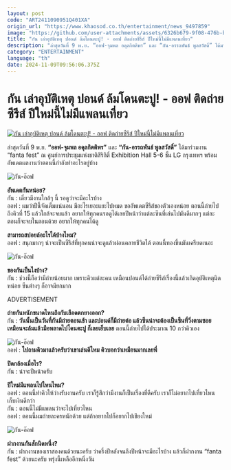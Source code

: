 ```yaml
---
layout: post
code: "ART2411090951Q401XA"
origin_url: "https://www.khaosod.co.th/entertainment/news_9497859"
image: "https://github.com/user-attachments/assets/6326b679-9f08-476b-b18c-c6d80ad8a8c9"
title: "กัน เล่าอุบัติเหตุ ปอนด์ ล้มโดนตะปู! - ออฟ ติดถ่ายซีรีส์ ปีใหม่นี้ไม่มีแพลนเที่ยว"
description: "ล่าสุดวันที่ 9 พ.ย. “ออฟ-จุมพล อดุลกิตติพร” และ “กัน-อรรถพันธ์ พูลสวัสดิ์” ได้มาร่วมงาน \"fanta fest\" ณ ศูนย์การประชุมแห่งชาติสิริกิติ์ Exhibition Hall 5-6"
category: "ENTERTAINMENT"
language: "th"
date: 2024-11-09T09:56:06.375Z
---
```


# กัน เล่าอุบัติเหตุ ปอนด์ ล้มโดนตะปู! - ออฟ ติดถ่ายซีรีส์ ปีใหม่นี้ไม่มีแพลนเที่ยว

[![กัน เล่าอุบัติเหตุ ปอนด์ ล้มโดนตะปู! - ออฟ ติดถ่ายซีรีส์ ปีใหม่นี้ไม่มีแพลนเที่ยว](https://www.khaosod.co.th/wpapp/uploads/2024/11/off-gun091167-4.jpg "กัน เล่าอุบัติเหตุ ปอนด์ ล้มโดนตะปู! - ออฟ ติดถ่ายซีรีส์ ปีใหม่นี้ไม่มีแพลนเที่ยว")](https://www.khaosod.co.th/wpapp/uploads/2024/11/off-gun091167-4.jpg)

ล่าสุดวันที่ 9 พ.ย. **“ออฟ-จุมพล อดุลกิตติพร”** และ **“กัน-อรรถพันธ์ พูลสวัสดิ์”** ได้มาร่วมงาน “fanta fest” ณ ศูนย์การประชุมแห่งชาติสิริกิติ์ Exhibition Hall 5-6 ชั้น LG กรุงเทพฯ พร้อมอัพเดตผลงานว่าตอนนี้กำลังทำอะไรอยู่บ้าง

![กัน-อ๊อฟ](https://www.khaosod.co.th/wpapp/uploads/2024/11/off-gun091167-6.jpg)

**อัพเดตกันหน่อย?**  
กัน : เดี๋ยวมีงานใกล้ๆ นี้ รอดูว่าจะมีอะไรบ้าง  
ออฟ : ผมว่าปีนี้จัดเต็มแน่นอน มีอะไรเยอะแยะไปหมด ขออัพเดตซีรีส์ของตัวเองหน่อย ตอนนี้ถ่ายไปถึงคิวที่ 15 แล้วใกล้จะจบแล้ว อยากให้ทุกคนรอดูได้เลยปีหน้าว่าแต่ละซีนที่เล่นไปมันดีมากๆ แต่ละตอนก็จะจบในตอนด้วย อยากให้ทุกคนได้ดู

**สามารถสปอยล์อะไรได้บ้างไหม?**  
ออฟ : สนุกมากๆ น่าจะเป็นซีรีส์ที่ทุกคนน่าจะดูแล้วผ่อนคลายชีวิตได้ ตอนนี้ทองขึ้นมันเครียดเนอะ

![กัน-อ๊อฟ](https://www.khaosod.co.th/wpapp/uploads/2024/11/off-gun091167-7.jpg)

**ของกันเป็นไงบ้าง?**  
กัน : ช่วงนี้ถือว่ามีถ่ายน้อยมาก เพราะคิวแต่ละคน เหมือนปอนด์ได้ถ่ายซีรีส์เรื่องนี้แล้วเกิดอุบัติเหตุนิดหน่อย ซีนต่างๆ ก็อาจมียกมาก

ADVERTISEMENT

**ถ่ายกันหนักขนาดไหนถึงกับเลือดตกยางออก?**  
กัน : **วันนั้นเป็นวันที่กันมีถ่ายตอนเช้า และปอนด์ก็มีถ่ายต่อ แล้วซีนน่าจะต้องเป็นซีนที่วิ่งตามซอย เหมือนจะล้มแล้วมือพลาดไปโดนตะปู ก็เลยเย็บเลย** ตอนนี้ถ่ายไปได้ประมาณ 10 กว่าคิวเอง

![กัน-อ๊อฟ](https://www.khaosod.co.th/wpapp/uploads/2024/11/off-gun091167-2.jpg)  
ออฟ : **ไปถามดิวมาแล้วครับว่าเขาเล่นดีไหม ดิวบอกว่าเหมือนมากเลยพี่**

**ปิดกล้องเมื่อไร?**  
กัน : น่าจะปีหน้าครับ

**ปีใหม่มีแพลนไปไหนไหม?**  
ออฟ : ตอนนี้ทำคิวให้ว่างรับงานครับ เราก็รู้สึกว่ามีงานก็เป็นเรื่องที่ดีครับ เราก็ไม่อยากไปเที่ยวไหน เก็บเงินดีกว่า  
กัน : ตอนนี้ไม่มีแพลนว่าจะไปเที่ยวไหน  
ออฟ : ตอนนี้ผมถ่ายละครหนักด้วย แต่ถ้าอยากไปก็อยากไปเชียงใหม่

![กัน-อ๊อฟ](https://www.khaosod.co.th/wpapp/uploads/2024/11/off-gun091167-8.jpg)

**ฝากงานกันสักนิดหนึ่ง?**  
กัน : ฝากงานของเราสองคนด้วยนะครับ ว่าครึ่งปีหลังจนถึงปีหน้าจะมีอะไรบ้าง แล้วก็ฝากงาน “fanta fest” ด้วยนะครับ พรุ่งนี้เหลืออีกหนึ่งวัน